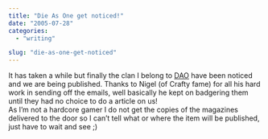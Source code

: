 ```yaml
---
title: "Die As One get noticed!"
date: "2005-07-28"
categories: 
  - "writing"

slug: "die-as-one-get-noticed"
---
```


It has taken a while but finally the clan I belong to [DAO](https://www.diesasone.co.uk) have been noticed and we are being published. Thanks to Nigel (of Crafty fame) for all his hard work in sending off the emails, well basically he kept on badgering them until they had no choice to do a article on us!  
As I’m not a hardcore gamer I do not get the copies of the magazines delivered to the door so I can’t tell what or where the item will be published, just have to wait and see ;)
